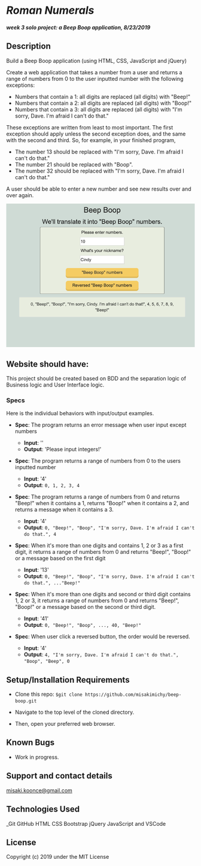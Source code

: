 # _Roman Numerals_

#### _week 3 solo project: a Beep Boop application, 8/23/2019_

## Description
Build a Beep Boop application (using HTML, CSS, JavaScript and jQuery)

Create a web application that takes a number from a user and returns a range of numbers from 0 to the user inputted number with the following exceptions:

* Numbers that contain a 1: all digits are replaced (all digits) with "Beep!"
* Numbers that contain a 2: all digits are replaced (all digits) with "Boop!"
* Numbers that contain a 3: all digits are replaced (all digits) with "I'm sorry, Dave. I'm afraid I can't do that."

These exceptions are written from least to most important. The first exception should apply unless the second exception does, and the same with the second and third. So, for example, in your finished program,

* The number 13 should be replaced with "I'm sorry, Dave. I'm afraid I can't do that."
* The number 21 should be replaced with "Boop".
* The number 32 should be replaced with "I'm sorry, Dave. I'm afraid I can't do that."

A user should be able to enter a new number and see new results over and over again.

![screenshot of Beep Boop](img/screenshot.png)

## Website should have:
This project should be created based on BDD and the separation logic of Business logic and User Interface logic.

### Specs

Here is the individual behaviors with input/output examples.

- **Spec**: The program returns an error message when user input except numbers
    - **Input**: ''
    - **Output**: 'Please input integers!'

- **Spec**: The program returns a range of numbers from 0 to the users inputted number
    - **Input**: '4'
    - **Output**: `0, 1, 2, 3, 4`

- **Spec**: The program returns a range of numbers from 0 and returns "Beep!" when it contains a 1, returns "Boop!" when it contains a 2, and returns a message when it contains a 3.
    - **Input**: '4'
    - **Output**: `0, "Beep!", "Boop", "I'm sorry, Dave. I'm afraid I can't do that.", 4`

- **Spec**: When it's more than one digits and contains 1, 2 or 3 as a first digit, it returns a range of numbers from 0 and returns "Beep!", "Boop!" or a message based on the first digit
    - **Input**: '13'
    - **Output**: `0, "Beep!", "Boop", "I'm sorry, Dave. I'm afraid I can't do that.", ..."Beep!"`

- **Spec**: When it's more than one digits and second or third digit contains 1, 2 or 3, it returns a range of numbers from 0 and returns "Beep!", "Boop!" or a message based on the second or third digit.
    - **Input**: '41'
    - **Output**: `0, "Beep!", "Boop", ..., 40, "Beep!"`

- **Spec**: When user click a reversed button, the order would be reversed.
    - **Input**: '4'
    - **Output**: `4, "I'm sorry, Dave. I'm afraid I can't do that.", "Boop", "Beep", 0`


## Setup/Installation Requirements
* Clone this repo:
`$git clone https://github.com/misakimichy/beep-boop.git`

* Navigate to the top level of the cloned directory.
* Then, open your preferred web browser.

## Known Bugs
* Work in progress.

## Support and contact details
 misaki.koonce@gmail.com

## Technologies Used
_Git GitHub  HTML CSS Bootstrap jQuery JavaScript and VSCode 


## License
Copyright (c) 2019 under the MIT License